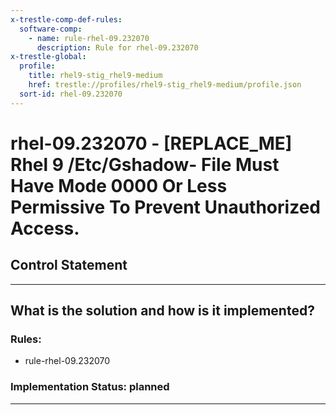 ```yaml
---
x-trestle-comp-def-rules:
  software-comp:
    - name: rule-rhel-09.232070
      description: Rule for rhel-09.232070
x-trestle-global:
  profile:
    title: rhel9-stig_rhel9-medium
    href: trestle://profiles/rhel9-stig_rhel9-medium/profile.json
  sort-id: rhel-09.232070
---
```


# rhel-09.232070 - \[REPLACE_ME\] Rhel 9 /Etc/Gshadow- File Must Have Mode 0000 Or Less Permissive To Prevent Unauthorized Access.

## Control Statement

______________________________________________________________________

## What is the solution and how is it implemented?

<!-- For implementation status enter one of: implemented, partial, planned, alternative, not-applicable -->

<!-- Note that the list of rules under ### Rules: is read-only and changes will not be captured after assembly to JSON -->

<!-- Add control implementation description here for control: rhel-09.232070 -->

### Rules:

  - rule-rhel-09.232070

### Implementation Status: planned

______________________________________________________________________
